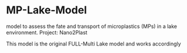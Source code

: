 # MP-Lake-Model
model to assess the fate and transport of microplastics (MPs) in a lake environment. Project: Nano2Plast


This model is the original FULL-Multi Lake model and works accordingly
